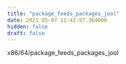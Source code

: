 ```yaml
---
title: "package_feeds_packages_jool"
date: 2021-05-07 12:42:57.364806
hidden: false
draft: false
---
```


x86/64/package_feeds_packages_jool


